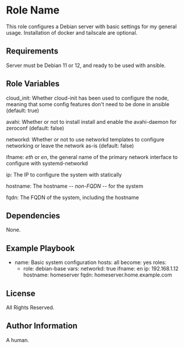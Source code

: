 Role Name
=========

This role configures a Debian server with basic settings for my general usage. Installation of docker and tailscale are optional.

Requirements
------------

Server must be Debian 11 or 12, and ready to be used with ansible.

Role Variables
--------------

cloud_init: Whether cloud-init has been used to configure the node, meaning that some config features don't need to be done in ansible (default: true)

avahi: Whether or not to install install and enable the avahi-daemon for zeroconf (default: false)

networkd: Whether or not to use networkd templates to configure networking or leave the network as-is (default: false)

ifname: *eth* or *en*, the general name of the primary network interface to configure with systemd-networkd

ip: The IP to configure the system with statically

hostname: The hostname -- *non-FQDN* -- for the system

fqdn: The FQDN of the system, including the hostname

Dependencies
------------

None.

Example Playbook
----------------

- name: Basic system configuration
  hosts: all
  become: yes
  roles:
    - role: debian-base
      vars:
        networkd: true
        ifname: en
        ip: 192.168.1.12
        hostname: homeserver
        fqdn: homeserver.home.example.com

License
-------

All Rights Reserved.

Author Information
------------------

A human.
